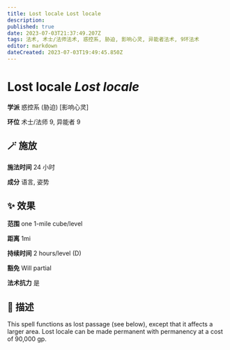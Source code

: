 ```yaml
---
title: Lost locale Lost locale
description: 
published: true
date: 2023-07-03T21:37:49.207Z
tags: 法术, 术士/法师法术, 惑控系, 胁迫, 影响心灵, 异能者法术, 9环法术
editor: markdown
dateCreated: 2023-07-03T19:49:45.850Z
---
```


# **Lost locale** *Lost locale*

**学派** 惑控系 (胁迫) \[影响心灵\] 

**环位** 术士/法师 9, 异能者 9

## 🪄 施放

**施法时间** 24 小时

**成分** 语言, 姿势

## ✨ 效果  

**范围** one 1-mile cube/level

**距离** 1mi  

**持续时间** 2 hours/level (D) 

**豁免** Will partial

**法术抗力** 是

## 📖 描述

This spell functions as lost passage (see below), except that it affects a larger area. Lost locale can be made permanent with permanency at a cost of 90,000 gp.
    